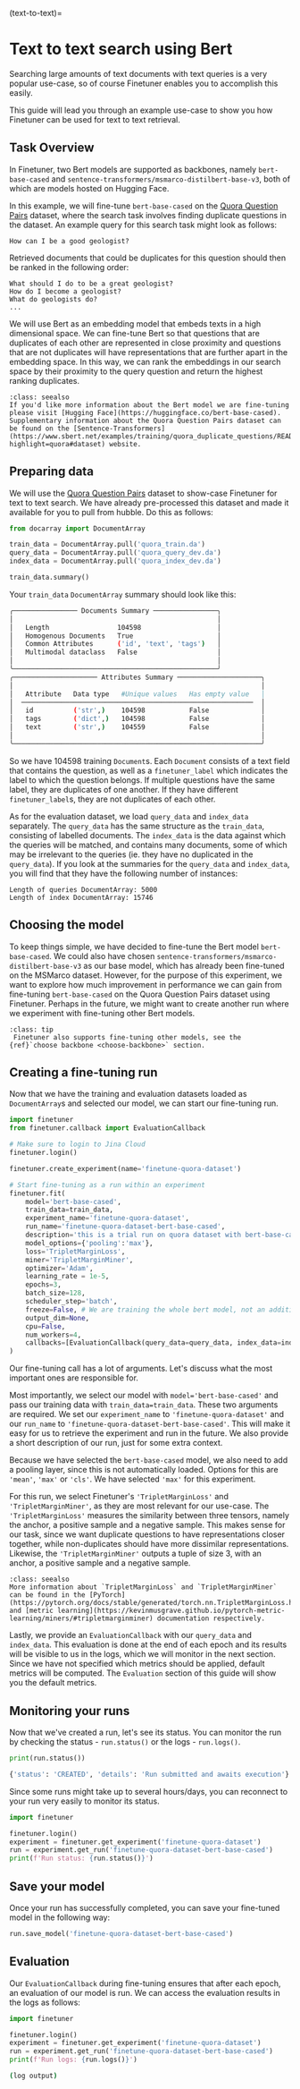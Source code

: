 (text-to-text)=
# Text to text search using Bert

Searching large amounts of text documents with text queries is a very popular use-case, so of course Finetuner enables you to accomplish this easily.

This guide will lead you through an example use-case to show you how Finetuner can be used for text to text retrieval.


## Task Overview

In Finetuner, two Bert models are supported as backbones, namely `bert-base-cased` and `sentence-transformers/msmarco-distilbert-base-v3`, both of which are models hosted on Hugging Face.

In this example, we will fine-tune `bert-base-cased` on the [Quora Question Pairs](https://www.sbert.net/examples/training/quora_duplicate_questions/README.html?highlight=quora#dataset) dataset, where the search task involves finding duplicate questions in the dataset. 
An example query for this search task might look as follows:

```
How can I be a good geologist?

```

Retrieved documents that could be duplicates for this question should then be ranked in the following order:

```
What should I do to be a great geologist?
How do I become a geologist?
What do geologists do?
...

```

We will use Bert as an embedding model that embeds texts in a high dimensional space. We can fine-tune Bert so that questions that are duplicates of each other are represented in close proximity and questions that are not duplicates will have representations that are further apart in the embedding space. In this way, we can rank the embeddings in our search space by their proximity to the query question and return the highest ranking duplicates.

```{admonition} See Also: Model and dataset info
:class: seealso
If you'd like more information about the Bert model we are fine-tuning please visit [Hugging Face](https://huggingface.co/bert-base-cased). 
Supplementary information about the Quora Question Pairs dataset can be found on the [Sentence-Transformers](https://www.sbert.net/examples/training/quora_duplicate_questions/README.html?highlight=quora#dataset) website.
```

## Preparing data

We will use the [Quora Question Pairs](https://www.sbert.net/examples/training/quora_duplicate_questions/README.html?highlight=quora#dataset) dataset to show-case Finetuner for text to text search. We have already pre-processed this dataset and made it available for you to pull from hubble. Do this as follows:

```python
from docarray import DocumentArray

train_data = DocumentArray.pull('quora_train.da')
query_data = DocumentArray.pull('quora_query_dev.da')
index_data = DocumentArray.pull('quora_index_dev.da')

train_data.summary()
```

Your `train_data` `DocumentArray` summary should look like this:

```bash
╭──────────────── Documents Summary ────────────────╮
│                                                   │
│   Length                 104598                   │
│   Homogenous Documents   True                     │
│   Common Attributes      ('id', 'text', 'tags')   │
│   Multimodal dataclass   False                    │
│                                                   │
╰───────────────────────────────────────────────────╯
╭───────────────────── Attributes Summary ─────────────────────╮
│                                                              │
│   Attribute   Data type   #Unique values   Has empty value   │
│  ──────────────────────────────────────────────────────────  │
│   id          ('str',)    104598           False             │
│   tags        ('dict',)   104598           False             │
│   text        ('str',)    104559           False             │
│                                                              │
╰──────────────────────────────────────────────────────────────╯
```

So we have 104598 training `Document`s. Each `Document` consists of a text field that contains the question, as well as a `finetuner_label` which indicates the label to which the question belongs. If multiple questions have the same label, they are duplicates of one another. If they have different `finetuner_label`s, they are not duplicates of each other.

As for the evaluation dataset, we load `query_data` and `index_data` separately. The `query_data` has the same structure as the `train_data`, consisting of labelled documents. The `index_data` is the data against which the queries will be matched, and contains many documents, some of which may be irrelevant to the queries (ie. they have no duplicated in the `query_data`).
If you look at the summaries for the `query_data` and `index_data`, you will find that they have the following number of instances:

```
Length of queries DocumentArray: 5000
Length of index DocumentArray: 15746
```

## Choosing the model
To keep things simple, we have decided to fine-tune the Bert model `bert-base-cased`. We could also have chosen `sentence-transformers/msmarco-distilbert-base-v3` as our base model, which has already been fine-tuned on the MSMarco dataset. 
However, for the purpose of this experiment, we want to explore how much improvement in performance we can gain from fine-tuning `bert-base-cased` on the Quora Question Pairs dataset using Finetuner. 
Perhaps in the future, we might want to create another run where we experiment with fine-tuning other Bert models.

```{admonition} Backbones
:class: tip
 Finetuner also supports fine-tuning other models, see the {ref}`choose backbone <choose-backbone>` section.
 ```


## Creating a fine-tuning run

Now that we have the training and evaluation datasets loaded as `DocumentArray`s and selected our model, we can start our fine-tuning run.

```python
import finetuner
from finetuner.callback import EvaluationCallback

# Make sure to login to Jina Cloud
finetuner.login()

finetuner.create_experiment(name='finetune-quora-dataset')

# Start fine-tuning as a run within an experiment
finetuner.fit(
    model='bert-base-cased',
    train_data=train_data,
    experiment_name='finetune-quora-dataset',
    run_name='finetune-quora-dataset-bert-base-cased',
    description='this is a trial run on quora dataset with bert-base-cased.',
    model_options={'pooling':'max'},
    loss='TripletMarginLoss',
    miner='TripletMarginMiner',
    optimizer='Adam',
    learning_rate = 1e-5,
    epochs=3,
    batch_size=128,
    scheduler_step='batch',
    freeze=False, # We are training the whole bert model, not an additional MLP.
    output_dim=None,
    cpu=False,
    num_workers=4,
    callbacks=[EvaluationCallback(query_data=query_data, index_data=index_data, batch_size=256)]
)
```

Our fine-tuning call has a lot of arguments. Let's discuss what the most important ones are responsible for. 

Most importantly, we select our model with `model='bert-base-cased'` and pass our training data with `train_data=train_data`. These two arguments are required. 
We set our `experiment_name` to `'finetune-quora-dataset'` and our `run_name` to `'finetune-quora-dataset-bert-base-cased'`. 
This will make it easy for us to retrieve the experiment and run in the future. We also provide a short description of our run, just for some extra context. 

Because we have selected the `bert-base-cased` model, we also need to add a pooling layer, since this is not automatically loaded. Options for this are `'mean'`, `'max'` or `'cls'`. We have selected `'max'` for this experiment.  

For this run, we select Finetuner's `'TripletMarginLoss'` and `'TripletMarginMiner'`, as they are most relevant for our use-case. The `'TripletMarginLoss'` measures the similarity between three tensors, namely the anchor, a positive sample and a negative sample. This makes sense for our task, since we want duplicate questions to have representations closer together, while non-duplicates should have more dissimilar representations. Likewise, the `'TripletMarginMiner'` outputs a tuple of size 3, with an anchor, a positive sample and a negative sample.

```{admonition} See Also: TripletMarginLoss and TripletMarginMiner
:class: seealso
More information about `TripletMarginLoss` and `TripletMarginMiner` can be found in the [PyTorch](https://pytorch.org/docs/stable/generated/torch.nn.TripletMarginLoss.html) and [metric learning](https://kevinmusgrave.github.io/pytorch-metric-learning/miners/#tripletmarginminer) documentation respectively.
```

Lastly, we provide an `EvaluationCallback` with our `query_data` and `index_data`. This evaluation is done at the end of each epoch and its results will be visible to us in the logs, which we will monitor in the next section. Since we have not specified which metrics should be applied, default metrics will be computed. The `Evaluation` section of this guide will show you the default metrics.


## Monitoring your runs
Now that we've created a run, let's see its status. You can monitor the run by checking the status - `run.status()` or the logs - `run.logs()`. 
```python
print(run.status())
```

```bash
{'status': 'CREATED', 'details': 'Run submitted and awaits execution'}
```

Since some runs might take up to several hours/days, you can reconnect to your run very easily to monitor its status.
```python
import finetuner

finetuner.login()
experiment = finetuner.get_experiment('finetune-quora-dataset')
run = experiment.get_run('finetune-quora-dataset-bert-base-cased')
print(f'Run status: {run.status()}')
```


## Save your model
Once your run has successfully completed, you can save your fine-tuned model in the following way:
```python
run.save_model('finetune-quora-dataset-bert-base-cased')
```

## Evaluation

Our `EvaluationCallback` during fine-tuning ensures that after each epoch, an evaluation of our model is run. We can access the evaluation results in the logs as follows:

```python
import finetuner

finetuner.login()
experiment = finetuner.get_experiment('finetune-quora-dataset')
run = experiment.get_run('finetune-quora-dataset-bert-base-cased')
print(f'Run logs: {run.logs()}')
```

```bash
(log output)
```
